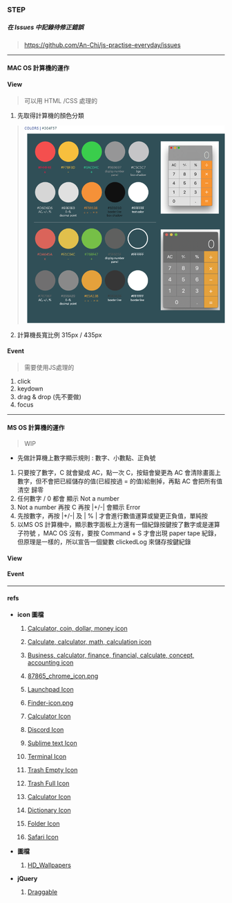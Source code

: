 

### **STEP**

##### 在 Issues 中記錄待修正錯誤
>https://github.com/An-Chi/js-practise-everyday/issues


---

#### MAC OS 計算機的運作

#### View 
>可以用 HTML /CSS 處理的

1. 先取得計算機的顏色分類
>![計算機使用顏色(顏色已有修改，待更新)](./images/calculator-color-plate.png)
    
2. 計算機長寬比例 315px / 435px
 

#### Event
>需要使用JS處理的

1. click
2. keydown
3. drag & drop (先不要做)
4. focus


---

#### MS OS 計算機的運作
>WIP
* 先做計算機上數字顯示規則	: 數字、小數點、正負號
1. 只要按了數字，C 就會變成 AC，點一次 C，按鈕會變更為 AC 會清除畫面上數字，但不會把已經儲存的值(已經按過 = 的值)給刪掉，再點 AC 會把所有值清空 歸零
2. 任何數字 / 0 都會 顯示 Not a number
3. Not a number 再按 C 再按 |+/-| 會顯示 Error
4. 先按數字，再按 |+/-| 及 | % | 才會進行數值運算或變更正負值，單純按
5. 以MS OS 計算機中，顯示數字面板上方還有一個紀錄按鍵按了數字或是運算子符號 ，MAC OS  沒有，要按 Command + S 才會出現 paper tape 紀錄，但原理是一樣的，所以宣告一個變數 clickedLog 來儲存按鍵紀錄




#### View 
#### Event

---

#### refs

+ **icon 圖檔**
    1. [Calculator, coin, dollar, money icon](https://www.iconfinder.com/icons/5027823/calculator_coin_dollar_money_icon)
    2. [Calculate, calculator, math, calculation icon](https://www.iconfinder.com/icons/7257624/calculate_calculator_math_calculation_icon)
    3. [Business, calculator, finance, financial, calculate, concept, accounting icon](https://www.iconfinder.com/icons/7238470/business_calculator_finance_financial_calculate_concept_accounting_icon)


    4. [87865_chrome_icon.png](https://www.iconfinder.com/icons/87865/chrome_icon)
    5. [Launchpad Icon](https://iconarchive.com/show/yosemite-flat-icons-by-dtafalonso/Launchpad-icon.html)
    6. [Finder-icon.png](https://iconarchive.com/show/yosemite-flat-icons-by-dtafalonso/Finder-icon.html)
    7. [Calculator Icon](https://iconarchive.com/show/sevenesque-icons-by-tristan-edwards/Calculator-icon.html)
    8. [Discord Icon](https://iconarchive.com/show/papirus-apps-icons-by-papirus-team/discord-icon.html)

    9. [Sublime text Icon](https://iconarchive.com/show/papirus-apps-icons-by-papirus-team/sublime-text-icon.html)
    10. [Terminal Icon](https://iconarchive.com/show/small-n-flat-icons-by-paomedia/terminal-icon.html)

    11. [Trash Empty Icon](https://iconarchive.com/show/yosemite-flat-icons-by-dtafalonso/Trash-Empty-icon.html)

    12. [Trash Full Icon](https://iconarchive.com/show/yosemite-flat-icons-by-dtafalonso/Trash-Full-icon.html)

    13. [Calculator Icon](https://iconarchive.com/show/yosemite-flat-icons-by-dtafalonso/Calculator-icon.html)


    14. [Dictionary Icon](https://iconarchive.com/show/yosemite-flat-icons-by-dtafalonso/Dictionary-icon.html)

    15. [Folder Icon](https://iconarchive.com/show/yosemite-flat-icons-by-dtafalonso/Folder-icon.html)

    16. [Safari Icon](https://iconarchive.com/show/yosemite-flat-icons-by-dtafalonso/Safari-icon.html)





+ **圖檔**
    1. [HD_Wallpapers](https://unsplash.com/photos/Q1p7bh3SHj8)


+ **jQuery**
    1. [Draggable](https://jqueryui.com/draggable/)



